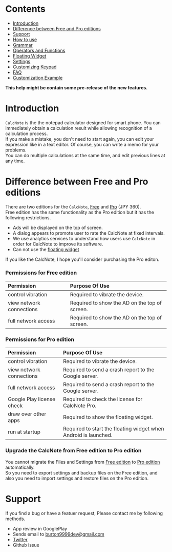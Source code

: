 # Contents
- [Introduction](#introduction)
- [Difference between Free and Pro editions](#version)
- [Support](#support)
- [How to use](how2use.md)  
- [Grammar](http://burton999dev.github.io/CalcNoteHelp/grammar_en.html)  
- [Operators and Functions](operator_and_function.md)  
- [Floating Widget](floating_widget.md)  
- [Settings](settings.md)  
- [Customizing Keypad](customizing_keypad.md)  
- [FAQ](faq.md)  
- [Customization Example](example4theme.md)  

**This help might be contain some pre-release of the new features.**

# <a name ="introduction"> Introduction</a>
`CalcNote` is the the notepad calculator designed for smart phone. You can immediately obtain a calculation result while allowing recognition of a calculation process.  
If you make a mistake, you don't need to start again, you can edit your expression like in a text editor. Of course, you can write a memo for your problems.  
You can do multiple calculations at the same time, and edit previous lines at any time.

# <a name ="version">Difference between Free and Pro editions</a>
There are two editions for the `CalcNote`, [Free](https://play.google.com/store/apps/details?id=com.burton999.notecal) and [Pro](https://play.google.com/store/apps/details?id=com.burton999.notecal.pro) (JPY 360).  
Free edition has the same functionality as the Pro edition but it has the following restrictions.  

- Ads will be displayed on the top of screen.
- A dialog appears to promote user to rate the CalcNote at fixed intervals.
- We use analytics services to understand how users use `CalcNote` in order for CalcNote to improve its software.
- Can not use the [floating widget](floating_widget.md)

If you like the CalcNote, I hope you'll consider purchasing the Pro editon.

### Permissions for Free edition
|Permission|Purpose Of Use|
|:-----------|:------------|
control vibration|Required to vibrate the device.
view network connections|Required to show the AD on the top of screen.
full network access|Required to show the AD on the top of screen.

### Permissions for Pro edition
|Permission|Purpose Of Use|
|:-----------|:------------|
control vibration|Required to vibrate the device.
view network connections|Required to send a crash report to the Google server.
full network access|Required to send a crash report to the Google server.
Google Play license check|Required to check the license for CalcNote Pro.
draw over other apps|Required to show the floating widget.
run at startup|Required to start the floating widget when Android is launched.

### Upgrade the CalcNote from Free edition to Pro edition
You cannot migrate the Files and Settings from [Free edition](https://play.google.com/store/apps/details?id=com.burton999.notecal) to [Pro edition](https://play.google.com/store/apps/details?id=com.burton999.notecal.pro) automatically.  
So you need to export settings and backup files on the Free edition, and also you need to import settings and restore files on the Pro edition.

# <a name ="support">Support</a>
If you find a bug or have a featuer request, Please contact me by following methods.

- App review in GooglePlay
- Sends email to burton9999dev@gmail.com
- [Twitter](https://twitter.com/#!/ComicCafeApp)
- Github issue

